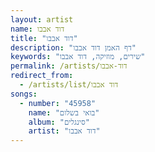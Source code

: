 ```yaml
---
layout: artist
name: דוד אבבו
title: "דוד אבבו"
description: "דף האמן דוד אבבו"
keywords: "שירים, מוזיקה, דוד אבבו"
permalink: /artists/דוד-אבבו
redirect_from:
  - /artists/list/דוד אבבו
songs:
  - number: "45958"
    name: "בואי בשלום"
    album: "סינגלים"
    artist: "דוד אבבו"
---
```

